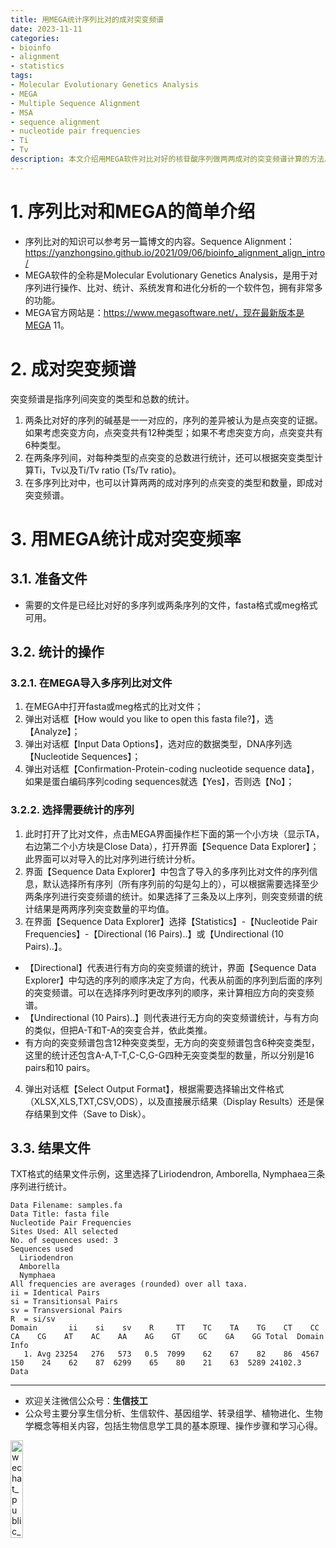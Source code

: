 ```yaml
---
title: 用MEGA统计序列比对的成对突变频谱
date: 2023-11-11
categories: 
- bioinfo
- alignment
- statistics
tags: 
- Molecular Evolutionary Genetics Analysis
- MEGA
- Multiple Sequence Alignment
- MSA
- sequence alignment
- nucleotide pair frequencies
- Ti
- Tv
description: 本文介绍用MEGA软件对比对好的核苷酸序列做两两成对的突变频谱计算的方法。
---
```


<div align="middle"></div>

# 1. 序列比对和MEGA的简单介绍
- 序列比对的知识可以参考另一篇博文的内容。Sequence Alignment：https://yanzhongsino.github.io/2021/09/06/bioinfo_alignment_align_intro/
- MEGA软件的全称是Molecular Evolutionary Genetics Analysis，是用于对序列进行操作、比对、统计、系统发育和进化分析的一个软件包，拥有非常多的功能。
- MEGA官方网站是：https://www.megasoftware.net/，现在最新版本是MEGA 11。

# 2. 成对突变频谱
突变频谱是指序列间突变的类型和总数的统计。

1. 两条比对好的序列的碱基是一一对应的，序列的差异被认为是点突变的证据。如果考虑突变方向，点突变共有12种类型；如果不考虑突变方向，点突变共有6种类型。
2. 在两条序列间，对每种类型的点突变的总数进行统计，还可以根据突变类型计算Ti，Tv以及Ti/Tv ratio (Ts/Tv ratio)。
3. 在多序列比对中，也可以计算两两的成对序列的点突变的类型和数量，即成对突变频谱。

# 3. 用MEGA统计成对突变频率
## 3.1. 准备文件
- 需要的文件是已经比对好的多序列或两条序列的文件，fasta格式或meg格式可用。
## 3.2. 统计的操作
### 3.2.1. 在MEGA导入多序列比对文件
1. 在MEGA中打开fasta或meg格式的比对文件；
2. 弹出对话框【How would you like to open this fasta file?】，选【Analyze】；
3. 弹出对话框【Input Data Options】，选对应的数据类型，DNA序列选【Nucleotide Sequences】；
4. 弹出对话框【Confirmation-Protein-coding nucleotide sequence data】，如果是蛋白编码序列coding sequences就选【Yes】，否则选【No】；
### 3.2.2. 选择需要统计的序列
1. 此时打开了比对文件，点击MEGA界面操作栏下面的第一个小方块（显示TA，右边第二个小方块是Close Data），打开界面【Sequence Data Explorer】；此界面可以对导入的比对序列进行统计分析。
2. 界面【Sequence Data Explorer】中包含了导入的多序列比对文件的序列信息，默认选择所有序列（所有序列前的勾是勾上的），可以根据需要选择至少两条序列进行突变频谱的统计。如果选择了三条及以上序列，则突变频谱的统计结果是两两序列突变数量的平均值。
3. 在界面【Sequence Data Explorer】选择【Statistics】-【Nucleotide Pair Frequencies】-【Directional (16 Pairs)..】或【Undirectional (10 Pairs)..】。
- 【Directional】代表进行有方向的突变频谱的统计，界面【Sequence Data Explorer】中勾选的序列的顺序决定了方向，代表从前面的序列到后面的序列的突变频谱。可以在选择序列时更改序列的顺序，来计算相应方向的突变频谱。
- 【Undirectional (10 Pairs)..】则代表进行无方向的突变频谱统计，与有方向的类似，但把A-T和T-A的突变合并，依此类推。
- 有方向的突变频谱包含12种突变类型，无方向的突变频谱包含6种突变类型，这里的统计还包含A-A,T-T,C-C,G-G四种无突变类型的数量，所以分别是16 pairs和10 pairs。
4. 弹出对话框【Select Output Format】，根据需要选择输出文件格式（XLSX,XLS,TXT,CSV,ODS），以及直接展示结果（Display Results）还是保存结果到文件（Save to Disk）。

## 3.3. 结果文件
TXT格式的结果文件示例，这里选择了Liriodendron, Amborella, Nymphaea三条序列进行统计。

```
Data Filename: samples.fa
Data Title: fasta file
Nucleotide Pair Frequencies
Sites Used: All selected
No. of sequences used: 3
Sequences used
  Liriodendron
  Amborella
  Nymphaea
All frequencies are averages (rounded) over all taxa.
ii = Identical Pairs
si = Transitionsal Pairs
sv = Transversional Pairs
R  = si/sv
Domain       ii    si    sv    R     TT    TC    TA    TG    CT    CC    CA    CG    AT    AC    AA    AG    GT    GC    GA    GG Total  Domain Info
   1. Avg 23254   276   573   0.5  7099    62    67    82    86  4567   150    24    62    87  6299    65    80    21    63  5289 24102.3  Data
```

-------

- 欢迎关注微信公众号：**生信技工**
- 公众号主要分享生信分析、生信软件、基因组学、转录组学、植物进化、生物学概念等相关内容，包括生物信息学工具的基本原理、操作步骤和学习心得。

<img src="https://github.com/yanzhongsino/yanzhongsino.github.io/blob/hexo/source/wechat/Wechat_public_qrcode.jpg?raw=true" width=20% title="wechat_public_QRcode.png" align=center/>